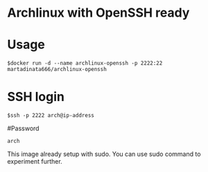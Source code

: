 # Archlinux with OpenSSH ready

# Usage 
```
$docker run -d --name archlinux-openssh -p 2222:22 martadinata666/archlinux-openssh
```

# SSH login
```
$ssh -p 2222 arch@ip-address
```

#Password
```
arch
```

This image already setup with sudo. You can use sudo command to experiment further.
